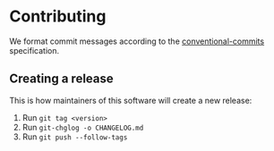 # Contributing
We format commit messages according to the [conventional-commits](https://www.conventionalcommits.org/) specification.

## Creating a release
This is how maintainers of this software will create a new release:

1. Run `git tag <version>`
2. Run `git-chglog -o CHANGELOG.md`
3. Run `git push --follow-tags`
